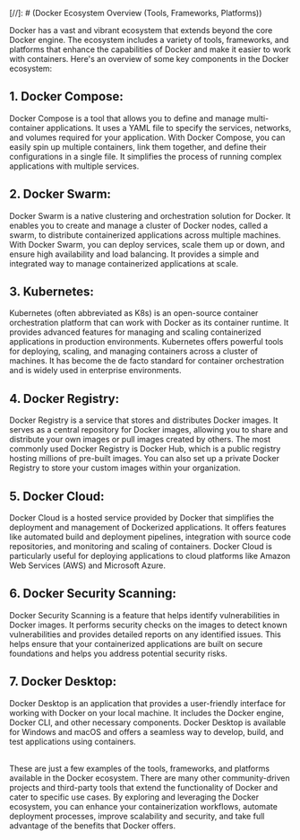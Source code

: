 [//]: # (Docker Ecosystem Overview (Tools, Frameworks, Platforms))

Docker has a vast and vibrant ecosystem that extends beyond the core Docker engine. The ecosystem includes a variety of tools, frameworks, and platforms that enhance the capabilities of Docker and make it easier to work with containers. Here's an overview of some key components in the Docker ecosystem:

## 1.	Docker Compose: 
Docker Compose is a tool that allows you to define and manage multi-container applications. It uses a YAML file to specify the services, networks, and volumes required for your application. With Docker Compose, you can easily spin up multiple containers, link them together, and define their configurations in a single file. It simplifies the process of running complex applications with multiple services.


## 2.	Docker Swarm: 
Docker Swarm is a native clustering and orchestration solution for Docker. It enables you to create and manage a cluster of Docker nodes, called a swarm, to distribute containerized applications across multiple machines. With Docker Swarm, you can deploy services, scale them up or down, and ensure high availability and load balancing. It provides a simple and integrated way to manage containerized applications at scale.


## 3.	Kubernetes: 
Kubernetes (often abbreviated as K8s) is an open-source container orchestration platform that can work with Docker as its container runtime. It provides advanced features for managing and scaling containerized applications in production environments. Kubernetes offers powerful tools for deploying, scaling, and managing containers across a cluster of machines. It has become the de facto standard for container orchestration and is widely used in enterprise environments.


## 4.	Docker Registry: 
Docker Registry is a service that stores and distributes Docker images. It serves as a central repository for Docker images, allowing you to share and distribute your own images or pull images created by others. The most commonly used Docker Registry is Docker Hub, which is a public registry hosting millions of pre-built images. You can also set up a private Docker Registry to store your custom images within your organization.


## 5.	Docker Cloud: 
Docker Cloud is a hosted service provided by Docker that simplifies the deployment and management of Dockerized applications. It offers features like automated build and deployment pipelines, integration with source code repositories, and monitoring and scaling of containers. Docker Cloud is particularly useful for deploying applications to cloud platforms like Amazon Web Services (AWS) and Microsoft Azure.


## 6.	Docker Security Scanning: 
Docker Security Scanning is a feature that helps identify vulnerabilities in Docker images. It performs security checks on the images to detect known vulnerabilities and provides detailed reports on any identified issues. This helps ensure that your containerized applications are built on secure foundations and helps you address potential security risks.


## 7.	Docker Desktop: 
Docker Desktop is an application that provides a user-friendly interface for working with Docker on your local machine. It includes the Docker engine, Docker CLI, and other necessary components. Docker Desktop is available for Windows and macOS and offers a seamless way to develop, build, and test applications using containers.

<br>
These are just a few examples of the tools, frameworks, and platforms available in the Docker ecosystem. There are many other community-driven projects and third-party tools that extend the functionality of Docker and cater to specific use cases.
By exploring and leveraging the Docker ecosystem, you can enhance your containerization workflows, automate deployment processes, improve scalability and security, and take full advantage of the benefits that Docker offers.